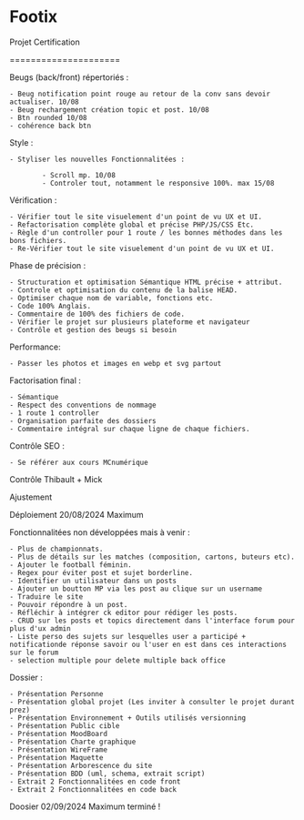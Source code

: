 # Footix

Projet Certification

=====================
  
Beugs (back/front) répertoriés : 

    - Beug notification point rouge au retour de la conv sans devoir actualiser. 10/08
    - Beug rechargement création topic et post. 10/08
    - Btn rounded 10/08
    - cohérence back btn

Style :

    - Styliser les nouvelles Fonctionnalitées :
            
            - Scroll mp. 10/08
            - Controler tout, notamment le responsive 100%. max 15/08 

Vérification : 

    - Vérifier tout le site visuelement d'un point de vu UX et UI.
    - Refactorisation complète global et précise PHP/JS/CSS Etc.
    - Règle d'un controller pour 1 route / les bonnes méthodes dans les bons fichiers.
    - Re-Vérifier tout le site visuelement d'un point de vu UX et UI.


Phase de précision : 

    - Structuration et optimisation Sémantique HTML précise + attribut.
    - Controle et optimisation du contenu de la balise HEAD.
    - Optimiser chaque nom de variable, fonctions etc. 
    - Code 100% Anglais.
    - Commentaire de 100% des fichiers de code.
    - Vérifier le projet sur plusieurs plateforme et navigateur
    - Contrôle et gestion des beugs si besoin


Performance: 
 
    - Passer les photos et images en webp et svg partout

Factorisation final : 
 
    - Sémantique
    - Respect des conventions de nommage
    - 1 route 1 controller
    - Organisation parfaite des dossiers 
    - Commentaire intégral sur chaque ligne de chaque fichiers.

Contrôle SEO :

    - Se référer aux cours MCnumérique


Contrôle Thibault + Mick 

Ajustement

Déploiement 20/08/2024 Maximum


Fonctionnalitées non développées mais à venir :

    - Plus de championnats. 
    - Plus de détails sur les matches (composition, cartons, buteurs etc). 
    - Ajouter le football féminin. 
    - Regex pour éviter post et sujet borderline. 
    - Identifier un utilisateur dans un posts 
    - Ajouter un boutton MP via les post au clique sur un username 
    - Traduire le site 
    - Pouvoir répondre à un post.
    - Réfléchir à intégrer ck editor pour rédiger les posts.
    - CRUD sur les posts et topics directement dans l'interface forum pour plus d'ux admin
    - Liste perso des sujets sur lesquelles user a participé + notificationde réponse savoir ou l'user en est dans ces interactions sur le forum
    - selection multiple pour delete multiple back office 

Dossier : 

    - Présentation Personne 
    - Présentation global projet (Les inviter à consulter le projet durant prez)
    - Présentation Environnement + Outils utilisés versionning
    - Présentation Public cible
    - Présentation MoodBoard 
    - Présentation Charte graphique
    - Présentation WireFrame
    - Présentation Maquette 
    - Présentation Arborescence du site
    - Présentation BDD (uml, schema, extrait script)
    - Extrait 2 Fonctionnalitées en code front 
    - Extrait 2 Fonctionnalitées en code back

Doosier 02/09/2024 Maximum terminé !